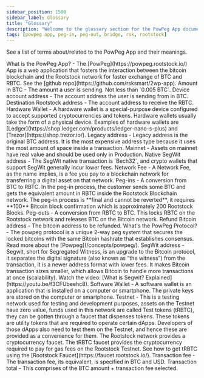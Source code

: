 ```yaml
---
sidebar_position: 1500
sidebar_label: Glossary
title: "Glossary"
description: "Welcome to the glossary section for the PowPeg App documentation."
tags: [powpeg app, peg-in, peg-out, bridge, rsk, rootstock]
---
```


See a list of terms about/related to the PowPeg App and their meanings.

<Accordion>
  <Accordion.Item eventKey="0">
    <Accordion.Header as="h3">What is the PowPeg App?</Accordion.Header>
    <Accordion.Body>
       - The [PowPeg](https://powpeg.rootstock.io/) App is a web application that fosters the interaction between the bitcoin blockchain and the Rootstock network for faster exchange of BTC and RBTC. See the [github repo](https://github.com/rsksmart/2wp-app).
    </Accordion.Body>
  </Accordion.Item>
  <Accordion.Item eventKey="1">
    <Accordion.Header as="h3">Amount in BTC</Accordion.Header>
    <Accordion.Body>
      - The amount a user is sending. Not less than `0.005 BTC`.
    </Accordion.Body>
  </Accordion.Item>
  <Accordion.Item eventKey="2">
    <Accordion.Header as="h3">Device account address</Accordion.Header>
    <Accordion.Body>
      - The account address the user is sending from in BTC.
    </Accordion.Body>
  </Accordion.Item>
  <Accordion.Item eventKey="3">
    <Accordion.Header as="h3">Destination Rootstock address</Accordion.Header>
    <Accordion.Body>
      - The account address to receive the RBTC.
    </Accordion.Body>
  </Accordion.Item>
  <Accordion.Item eventKey="4">
    <Accordion.Header as="h3">Hardware Wallet</Accordion.Header>
    <Accordion.Body>
      - A hardware wallet is a special-purpose device configured to accept supported cryptocurrencies and tokens. Hardware wallets usually take the form of a physical device. Examples of hardware wallets are [Ledger](https://shop.ledger.com/products/ledger-nano-s-plus) and [Trezor](https://shop.trezor.io/).
    </Accordion.Body>
  </Accordion.Item>
  <Accordion.Item eventKey="5">
    <Accordion.Header as="h3">Legacy address</Accordion.Header>
    <Accordion.Body>
      - Legacy address is the original BTC address. It is the most expensive address type because it uses the most amount of space inside a transaction.
    </Accordion.Body>
  </Accordion.Item>
  <Accordion.Item eventKey="6">
    <Accordion.Header as="h3">Mainnet</Accordion.Header>
    <Accordion.Body>
      - Assets on mainnet have real value and should be used only in Production.
    </Accordion.Body>
  </Accordion.Item>
  <Accordion.Item eventKey="7">
    <Accordion.Header as="h3">Native SegWit address</Accordion.Header>
    <Accordion.Body>
      - The SegWit native transaction is `Bech32`, and crypto wallets that support SegWit generally incur lower fees.
    </Accordion.Body>
  </Accordion.Item>
  <Accordion.Item eventKey="8">
    <Accordion.Header as="h3">Network Fee</Accordion.Header>
    <Accordion.Body>
      - A Network Fee, as the name implies, is a fee you pay to a blockchain network for transferring a digital asset on that network.
    </Accordion.Body>
  </Accordion.Item>
  <Accordion.Item eventKey="9">
    <Accordion.Header as="h3">Peg-ins</Accordion.Header>
    <Accordion.Body>
      - A conversion from BTC to RBTC. In the peg-in process, the customer sends some BTC and gets the equivalent amount in RBTC inside the Rootstock Blockchain network. The peg-in process is **final and cannot be reverted**, it requires **100** Bitcoin block confirmation which is approximately 200 Rootstock Blocks.
    </Accordion.Body>
  </Accordion.Item>
  <Accordion.Item eventKey="10">
    <Accordion.Header as="h3">Peg-outs</Accordion.Header>
    <Accordion.Body>
      - A conversion from RBTC to BTC. This locks RBTC on the Rootstock network and releases BTC on the Bitcoin network. 
    </Accordion.Body>
  </Accordion.Item>
  <Accordion.Item eventKey="11">
    <Accordion.Header as="h3">Refund Bitcoin address</Accordion.Header>
    <Accordion.Body>
      - The bitcoin address to be refunded.
    </Accordion.Body>
  </Accordion.Item>
  <Accordion.Item eventKey="12">
    <Accordion.Header as="h3">What's the PowPeg Protocol?</Accordion.Header>
    <Accordion.Body>
      - The powpeg protocol is a unique 2-way peg system that secures the locked bitcoins with the same Bitcoin hashrate that establishes consensus. Read more about the [Powpeg](/concepts/powpeg/).
    </Accordion.Body>
  </Accordion.Item>
  <Accordion.Item eventKey="13">
    <Accordion.Header as="h3">SegWit address</Accordion.Header>
    <Accordion.Body>
      - Segwit, short for Segregated Witness, is an upgrade to the Bitcoin protocol, it separates the digital signature (also known as “the witness”) from the transaction, it is a newer address format with lower fees. It makes Bitcoin transaction sizes smaller, which allows Bitcoin to handle more transactions at once (scalability). Watch the video: [What is Segwit? Explained](https://youtu.be/f3CFUbeehc8).
    </Accordion.Body>
  </Accordion.Item>
  <Accordion.Item eventKey="14">
    <Accordion.Header as="h3">Software Wallet</Accordion.Header>
    <Accordion.Body>
      - A software wallet is an application that is installed on a computer or smartphone. The private keys are stored on the computer or smartphone.
    </Accordion.Body>
  </Accordion.Item>
  <Accordion.Item eventKey="15">
    <Accordion.Header as="h3">Testnet</Accordion.Header>
    <Accordion.Body>
      - This is a testing network used for testing and development purposes, assets on the Testnet have zero value, funds used in this network are called Test tokens (tRBTC), they can be gotten through a faucet that dispenses tokens. These tokens are utility tokens that are required to operate certain dApps. Developers of those dApps also need to test them on the Testnet, and hence these are provided as a convenience for them. The Rootstock network provides a cryptocurrency faucet. The tRBTC faucet provides the cryptocurrency required to pay for gas fees on the Rootstock Testnet. See how to get tRBTC using the [Rootstock Faucet](https://faucet.rootstock.io/).
    </Accordion.Body>
  </Accordion.Item>
  <Accordion.Item eventKey="16">
    <Accordion.Header as="h3">Transaction fee</Accordion.Header>
    <Accordion.Body>
      - The transaction fee, its equivalent, is specified in BTC and USD.
    </Accordion.Body>
  </Accordion.Item>
   <Accordion.Item eventKey="17">
    <Accordion.Header as="h3">Transaction total</Accordion.Header>
    <Accordion.Body>
      - This comprises of the BTC amount + transaction fee selected.
    </Accordion.Body>
  </Accordion.Item>
</Accordion>